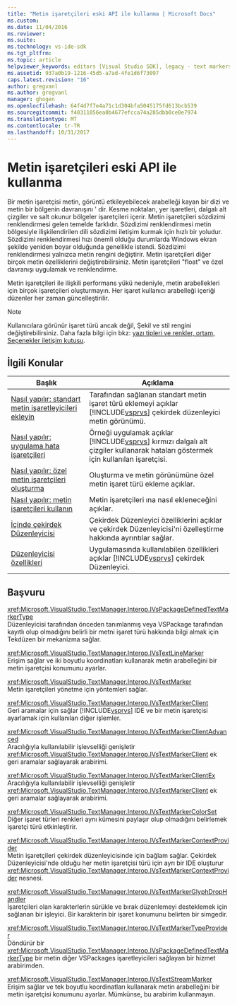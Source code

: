 ```yaml
---
title: "Metin işaretçileri eski API ile kullanma | Microsoft Docs"
ms.custom: 
ms.date: 11/04/2016
ms.reviewer: 
ms.suite: 
ms.technology: vs-ide-sdk
ms.tgt_pltfrm: 
ms.topic: article
helpviewer_keywords: editors [Visual Studio SDK], legacy - text markers
ms.assetid: 937a0b19-1216-45d5-a7ad-4fe1d6f73097
caps.latest.revision: "16"
author: gregvanl
ms.author: gregvanl
manager: ghogen
ms.openlocfilehash: 64f4d7f7e4a71c1d304bfa5045175fd613bcb539
ms.sourcegitcommit: f40311056ea0b4677efcca74a285dbb0ce0e7974
ms.translationtype: MT
ms.contentlocale: tr-TR
ms.lasthandoff: 10/31/2017
---
```

# <a name="using-text-markers-with-the-legacy-api"></a>Metin işaretçileri eski API ile kullanma
Bir metin işaretçisi metin, görüntü etkileyebilecek arabelleği kayan bir dizi ve metin bir bölgenin davranışını ' dir. Kesme noktaları, yer işaretleri, dalgalı alt çizgiler ve salt okunur bölgeler işaretçileri içerir. Metin işaretçileri sözdizimi renklendirmesi gelen temelde farklıdır. Sözdizimi renklendirmesi metin bölgesiyle ilişkilendirilen dili sözdizimi iletişim kurmak için hızlı bir yoludur. Sözdizimi renklendirmesi hızı önemli olduğu durumlarda Windows ekran şekilde yeniden boyar olduğunda genellikle istendi. Sözdizimi renklendirmesi yalnızca metin rengini değiştirir. Metin işaretçileri diğer birçok metin özelliklerini değiştirebilirsiniz. Metin işaretçileri "float" ve özel davranışı uygulamak ve renklendirme.  
  
 Metin işaretçileri ile ilişkili performans yükü nedeniyle, metin arabellekleri için birçok işaretçileri oluşturmayın. Her işaret kullanıcı arabelleği içeriği düzenler her zaman güncelleştirilir.  
  
> [!NOTE]
>  Kullanıcılara görünür işaret türü ancak değil, Şekil ve stil rengini değiştirebilirsiniz. Daha fazla bilgi için bkz: [yazı tipleri ve renkler, ortam, Seçenekler iletişim kutusu](../ide/reference/fonts-and-colors-environment-options-dialog-box.md).  
  
## <a name="related-topics"></a>İlgili Konular  
  
|Başlık|Açıklama|  
|-----------|-----------------|  
|[Nasıl yapılır: standart metin işaretleyicileri ekleyin](../extensibility/how-to-add-standard-text-markers.md)|Tarafından sağlanan standart metin işaret türü eklemeyi açıklar [!INCLUDE[vsprvs](../code-quality/includes/vsprvs_md.md)] çekirdek düzenleyici metin görünümü.|  
|[Nasıl yapılır: uygulama hata işaretçileri](../extensibility/how-to-implement-error-markers.md)|Örneği uygulamak açıklar [!INCLUDE[vsprvs](../code-quality/includes/vsprvs_md.md)] kırmızı dalgalı alt çizgiler kullanarak hataları göstermek için kullanılan işaretçisi.|  
|[Nasıl yapılır: özel metin işaretçileri oluşturma](../extensibility/how-to-create-custom-text-markers.md)|Oluşturma ve metin görünümüne özel metin işaret türü ekleme açıklar.|  
|[Nasıl yapılır: metin işaretçileri kullanın](../extensibility/how-to-use-text-markers.md)|Metin işaretçileri ına nasıl ekleneceğini açıklar.|  
|[İçinde çekirdek Düzenleyicisi](../extensibility/inside-the-core-editor.md)|Çekirdek Düzenleyici özelliklerini açıklar ve çekirdek Düzenleyicisi'ni özelleştirme hakkında ayrıntılar sağlar.|  
|[Düzenleyicisi özellikleri](http://msdn.microsoft.com/en-us/bdac940d-1f14-4019-a01f-fd0bb3dc7198)|Uygulamasında kullanılabilen özellikleri açıklar [!INCLUDE[vsprvs](../code-quality/includes/vsprvs_md.md)] çekirdek Düzenleyici.|  
  
## <a name="reference"></a>Başvuru  
 <xref:Microsoft.VisualStudio.TextManager.Interop.IVsPackageDefinedTextMarkerType>  
 Düzenleyicisi tarafından önceden tanımlanmış veya VSPackage tarafından kayıtlı olup olmadığını belirli bir metni işaret türü hakkında bilgi almak için Tekdüzen bir mekanizma sağlar.  
  
 <xref:Microsoft.VisualStudio.TextManager.Interop.IVsTextLineMarker>  
 Erişim sağlar ve iki boyutlu koordinatları kullanarak metin arabelleğini bir metin işaretçisi konumunu ayarlar.  
  
 <xref:Microsoft.VisualStudio.TextManager.Interop.IVsTextMarker>  
 Metin işaretçileri yönetme için yöntemleri sağlar.  
  
 <xref:Microsoft.VisualStudio.TextManager.Interop.IVsTextMarkerClient>  
 Geri aramalar için sağlar [!INCLUDE[vsprvs](../code-quality/includes/vsprvs_md.md)] IDE ve bir metin işaretçisi ayarlamak için kullanılan diğer işlemler.  
  
 <xref:Microsoft.VisualStudio.TextManager.Interop.IVsTextMarkerClientAdvanced>  
 Aracılığıyla kullanılabilir işlevselliği genişletir <xref:Microsoft.VisualStudio.TextManager.Interop.IVsTextMarkerClient> ek geri aramalar sağlayarak arabirimi.  
  
 <xref:Microsoft.VisualStudio.TextManager.Interop.IVsTextMarkerClientEx>  
 Aracılığıyla kullanılabilir işlevselliği genişletir <xref:Microsoft.VisualStudio.TextManager.Interop.IVsTextMarkerClient> ek geri aramalar sağlayarak arabirimi.  
  
 <xref:Microsoft.VisualStudio.TextManager.Interop.IVsTextMarkerColorSet>  
 Diğer işaret türleri renkleri aynı kümesini paylaşır olup olmadığını belirlemek işaretçi türü etkinleştirir.  
  
 <xref:Microsoft.VisualStudio.TextManager.Interop.IVsTextMarkerContextProvider>  
 Metin işaretçileri çekirdek düzenleyicisinde için bağlam sağlar. Çekirdek Düzenleyicisi'nde olduğu her metin işaretçisi türü için ayrı bir IDE oluşturur <xref:Microsoft.VisualStudio.TextManager.Interop.IVsTextMarkerContextProvider> nesnesi.  
  
 <xref:Microsoft.VisualStudio.TextManager.Interop.IVsTextMarkerGlyphDropHandler>  
 İşaretçileri olan karakterlerin sürükle ve bırak düzenlemeyi desteklemek için sağlanan bir işleyici. Bir karakterin bir işaret konumunu belirten bir simgedir.  
  
 <xref:Microsoft.VisualStudio.TextManager.Interop.IVsTextMarkerTypeProvider>  
 Döndürür bir <xref:Microsoft.VisualStudio.TextManager.Interop.IVsPackageDefinedTextMarkerType> bir metin diğer VSPackages işaretleyicileri sağlayan bir hizmet arabirimden.  
  
 <xref:Microsoft.VisualStudio.TextManager.Interop.IVsTextStreamMarker>  
 Erişim sağlar ve tek boyutlu koordinatları kullanarak metin arabelleğini bir metin işaretçisi konumunu ayarlar. Mümkünse, bu arabirim kullanmayın.